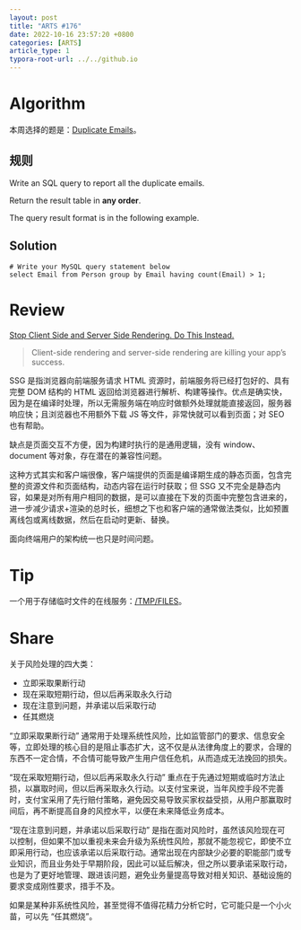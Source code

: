 ```yaml
---
layout: post
title: "ARTS #176"
date: 2022-10-16 23:57:20 +0800
categories: [ARTS]
article_type: 1
typora-root-url: ../../github.io
---
```



# Algorithm

本周选择的题是：[Duplicate Emails](https://leetcode.com/problems/duplicate-emails/)。

## 规则

Write an SQL query to report all the duplicate emails.

Return the result table in **any order**.

The query result format is in the following example.


## Solution


```mysql
# Write your MySQL query statement below
select Email from Person group by Email having count(Email) > 1;
```


# Review

[Stop Client Side and Server Side Rendering. Do This Instead.](https://medium.com/geekculture/stop-client-side-and-server-side-rendering-do-this-instead-a5a2715cf10d)

> Client-side rendering and server-side rendering are killing your app’s success.

SSG 是指浏览器向前端服务请求 HTML 资源时，前端服务将已经打包好的、具有完整 DOM 结构的 HTML 返回给浏览器进行解析、构建等操作。优点是确实快，因为是在编译时处理，所以无需服务端在响应时做额外处理就能直接返回，服务器响应快；且浏览器也不用额外下载 JS 等文件，非常快就可以看到页面；对 SEO 也有帮助。

缺点是页面交互不方便，因为构建时执行的是通用逻辑，没有 window、document 等对象，存在潜在的兼容性问题。

这种方式其实和客户端很像，客户端提供的页面是编译期生成的静态页面，包含完整的资源文件和页面结构，动态内容在运行时获取；但 SSG 又不完全是静态内容，如果是对所有用户相同的数据，是可以直接在下发的页面中完整包含进来的，进一步减少请求+渲染的总时长，细想之下也和客户端的通常做法类似，比如预置离线包或离线数据，然后在启动时更新、替换。

面向终端用户的架构统一也只是时间问题。


# Tip

一个用于存储临时文件的在线服务：[/TMP/FILES](https://tmpfiles.org/)。

# Share

关于风险处理的四大类：

- 立即采取果断行动
- 现在采取短期行动，但以后再采取永久行动
- 现在注意到问题，并承诺以后采取行动
- 任其燃烧

“立即采取果断行动” 通常用于处理系统性风险，比如监管部门的要求、信息安全等，立即处理的核心目的是阻止事态扩大，这不仅是从法律角度上的要求，合理的东西不一定合情，不合情可能导致产生用户信任危机，从而造成无法挽回的损失。

“现在采取短期行动，但以后再采取永久行动” 重点在于先通过短期或临时方法止损，以赢取时间，但以后再采取永久行动。以支付宝来说，当年风控手段不完善时，支付宝采用了先行赔付策略，避免因交易导致买家权益受损，从用户那赢取时间后，再不断提高自身的风控水平，以便在未来降低业务成本。

“现在注意到问题，并承诺以后采取行动” 是指在面对风险时，虽然该风险现在可以控制，但如果不加以重视未来会升级为系统性风险，那就不能忽视它，即使不立即采用行动，也应该承诺以后采取行动。通常出现在内部缺少必要的职能部门或专业知识，而且业务处于早期阶段，因此可以延后解决，但之所以要承诺采取行动，也是为了更好地管理、跟进该问题，避免业务量提高导致对相关知识、基础设施的要求变成刚性要求，措手不及。

如果是某种非系统性风险，甚至觉得不值得花精力分析它时，它可能只是一个小火苗，可以先 “任其燃烧”。
